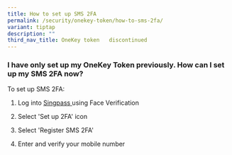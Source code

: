 ```yaml
---
title: How to set up SMS 2FA
permalink: /security/onekey-token/how-to-sms-2fa/
variant: tiptap
description: ""
third_nav_title: OneKey token   discontinued
---
```

<h3>I have only set up my OneKey Token previously. How can I set up my SMS 2FA now?</h3>
<p>To set up SMS 2FA:</p>
<ol data-tight="true" class="tight">
<li>
<p>Log into <a href="https://go.gov.sg/singpass-login" rel="noopener" target="_blank"><u>Singpass </u></a>using
Face Verification</p>
</li>
<li>
<p>Select 'Set up 2FA' icon</p>
</li>
<li>
<p>Select 'Register SMS 2FA'</p>
</li>
<li>
<p>Enter and verify your mobile number</p>
</li>
</ol>
<p></p>
